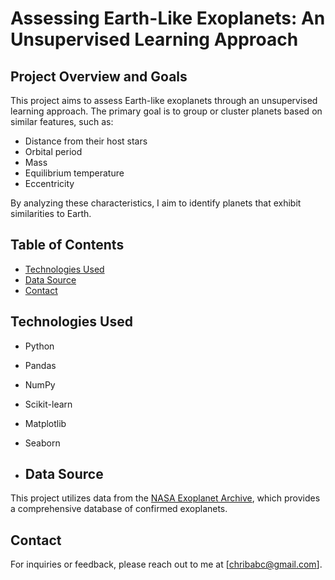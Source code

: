 # Assessing Earth-Like Exoplanets: An Unsupervised Learning Approach

## Project Overview and Goals

This project aims to assess Earth-like exoplanets through an unsupervised learning approach. The primary goal is to group or cluster planets based on similar features, such as:

- Distance from their host stars
- Orbital period
- Mass
- Equilibrium temperature
- Eccentricity

By analyzing these characteristics, I aim to identify planets that exhibit similarities to Earth.



## Table of Contents

- [Technologies Used](#technologies-used)
- [Data Source](#data-source)
- [Contact](#contact)

## Technologies Used

- Python
- Pandas
- NumPy
- Scikit-learn
- Matplotlib
- Seaborn

- ## Data Source

This project utilizes data from the [NASA Exoplanet Archive](https://exoplanetarchive.ipac.caltech.edu/), which provides a comprehensive database of confirmed exoplanets.

## Contact

For inquiries or feedback, please reach out to me at [chribabc@gmail.com].
